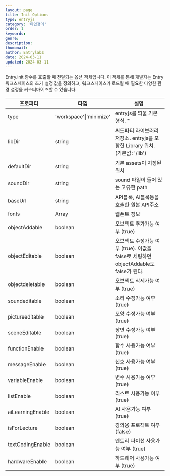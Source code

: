 ```yaml
---
layout: page
title: Init Options
type: entryjs
category: '타입정의'
order: 1
keywords: 
genre: 
description: 
thumbnail: 
author: Entrylabs
date: 2024-03-11
updated: 2024-03-11
---
```


Entry.init 함수를 호출할 때 전달되는 옵션 객체입니다. 이 객체를 통해 개발자는 Entry 워크스페이스의 초기 설정 값을 정의하고, 워크스페이스가 로드될 때 필요한 다양한 환경 설정을 커스터마이즈할 수 있습니다.

|프로퍼티|타입|설명|
|---|---|---|
|type|'workspace'\|'minimize'|entryjs를 띄울 기본형식. ''|
|libDir|string|써드파티 라이브러리 저장소. entryjs를 포함한 Library 위치. (기본값: '/lib')|
|defaultDir|string|기본 assets이 지정된 위치|
|soundDir|string|sound 파일이 들어 있는 고유한 path|
|baseUrl|string|API블록, AI블록등을 호출한 원본 API주소|
|fonts|Array|웹폰트 정보|
|objectAddable|boolean|오브젝트 추가가능 여부 (true)|
|objectEditable|boolean|오브젝트 수정가능 여부 (true). 이값을 false로 세팅하면 objectAddable도 false가 된다.|
|objectdeletable|boolean|오브젝트 삭제가능 여부 (true)|
|soundeditable|boolean|소리 수정가능 여부 (true)|
|pictureeditable|boolean|모양 수정가능 여부 (true)|
|sceneEditable|boolean|장면 수정가능 여부 (true)|
|functionEnable|boolean|함수 사용가능 여부 (true)|
|messageEnable|boolean|신호 사용가능 여부 (true)|
|variableEnable|boolean|변수 사용가능 여부 (true)|
|listEnable|boolean|리스트 사용가능 여부 (true)|
|aiLearningEnable|boolean|AI 사용가능 여부 (true)|
|isForLecture|boolean|강의용 프로젝트 여부 (false)|
|textCodingEnable|boolean|엔트리 파이선 사용가능 여부 (true)|
|hardwareEnable|boolean|하드웨어 사용가능 여부 (true)|
